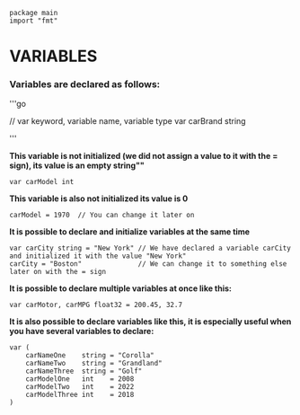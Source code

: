 	package main
 	import "fmt"


# VARIABLES

### Variables are declared as follows:

'''go

// var keyword, variable name, variable type
var carBrand string

'''

__This variable is not initialized (we did not assign a value to it with the = sign), its value is an empty string""__

	var carModel int  
 __This variable is also not initialized its value is 0__
 
 	carModel = 1970  // You can change it later on

__It is possible to declare and initialize variables at the same time__

	var carCity string = "New York" // We have declared a variable carCity and initialized it with the value "New York"
	carCity = "Boston"              // We can change it to something else later on with the = sign

__It is possible to declare multiple variables at once like this:__

	var carMotor, carMPG float32 = 200.45, 32.7

 __It is also possible to declare variables like this, it is especially useful when you have several variables to declare:__

	var (
		carNameOne    string = "Corolla"
		carNameTwo    string = "Grandland"
		carNameThree  string = "Golf"
		carModelOne   int    = 2008
		carModelTwo   int    = 2022
		carModelThree int    = 2018
	)
